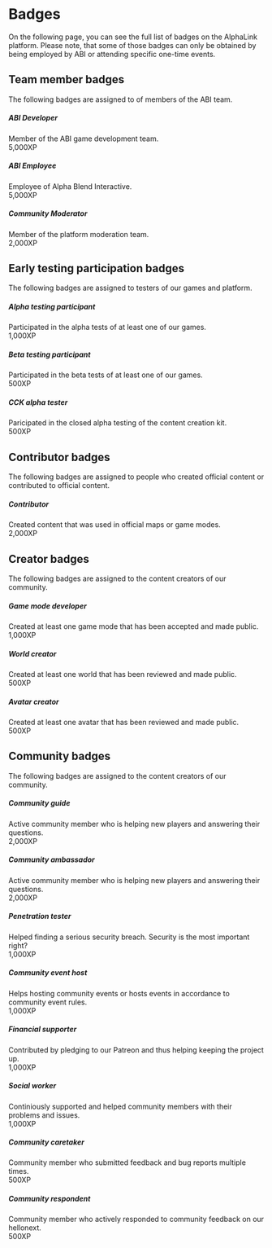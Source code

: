 # Badges
On the following page, you can see the full list of badges on the AlphaLink platform. Please note, that some of those badges can only be obtained by being employed by ABI or attending specific one-time events.


## Team member badges
The following badges are assigned to of members of the ABI team.

##### ABI Developer
Member of the ABI game development team.  
5,000XP

##### ABI Employee
Employee of Alpha Blend Interactive.  
5,000XP

##### Community Moderator
Member of the platform moderation team.  
2,000XP


## Early testing participation badges
The following badges are assigned to testers of our games and platform.

##### Alpha testing participant
Participated in the alpha tests of at least one of our games.  
1,000XP

##### Beta testing participant
Participated in the beta tests of at least one of our games.  
500XP

##### CCK alpha tester
Paricipated in the closed alpha testing of the content creation kit.  
500XP


## Contributor badges
The following badges are assigned to people who created official content or contributed to official content.

##### Contributor
Created content that was used in official maps or game modes.  
2,000XP


## Creator badges
The following badges are assigned to the content creators of our community.

##### Game mode developer
Created at least one game mode that has been accepted and made public.    
1,000XP

##### World creator
Created at least one world that has been reviewed and made public.  
500XP

##### Avatar creator
Created at least one avatar that has been reviewed and made public.  
500XP


## Community badges
The following badges are assigned to the content creators of our community.

##### Community guide
Active community member who is helping new players and answering their questions.  
2,000XP

##### Community ambassador
Active community member who is helping new players and answering their questions.  
2,000XP

##### Penetration tester
Helped finding a serious security breach. Security is the most important right?  
1,000XP

##### Community event host
Helps hosting community events or hosts events in accordance to community event rules.  
1,000XP

##### Financial supporter
Contributed by pledging to our Patreon and thus helping keeping the project up.  
1,000XP

##### Social worker
Continiously supported and helped community members with their problems and issues.  
1,000XP

##### Community caretaker
Community member who submitted feedback and bug reports multiple times.  
500XP

##### Community respondent
Community member who actively responded to community feedback on our hellonext.  
500XP